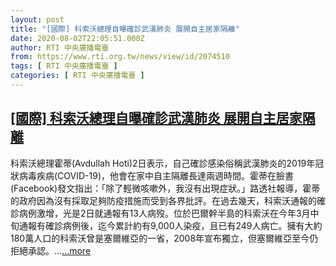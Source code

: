 ```yaml
---
layout: post
title: "[國際] 科索沃總理自曝確診武漢肺炎 展開自主居家隔離"
date: 2020-08-02T22:05:51.000Z
author: RTI 中央廣播電臺
from: https://www.rti.org.tw/news/view/id/2074510
tags: [ RTI 中央廣播電臺 ]
categories: [ RTI 中央廣播電臺 ]
---
```

<!--1596405951000-->
[[國際] 科索沃總理自曝確診武漢肺炎 展開自主居家隔離](https://www.rti.org.tw/news/view/id/2074510)
------

<div>
科索沃總理霍蒂(Avdullah Hoti)2日表示，自己確診感染俗稱武漢肺炎的2019年冠狀病毒疾病(COVID-19)，他會在家中自主隔離長達兩週時間。霍蒂在臉書(Facebook)發文指出：「除了輕微咳嗽外，我沒有出現症狀。」路透社報導，霍蒂的政府因為沒有採取足夠防疫措施而受到各界批評。在過去幾天，科索沃通報的確診病例激增，光是2日就通報有13人病歿。位於巴爾幹半島的科索沃在今年3月中旬通報有確診病例後，迄今累計約有9,000人染疫，且已有249人病亡。擁有大約180萬人口的科索沃曾是塞爾維亞的一省，2008年宣布獨立，但塞爾維亞至今仍拒絕承認。...<a target="_blank" href="https://www.rti.org.tw/news/view/id/2074510">...more</a>
</div>
